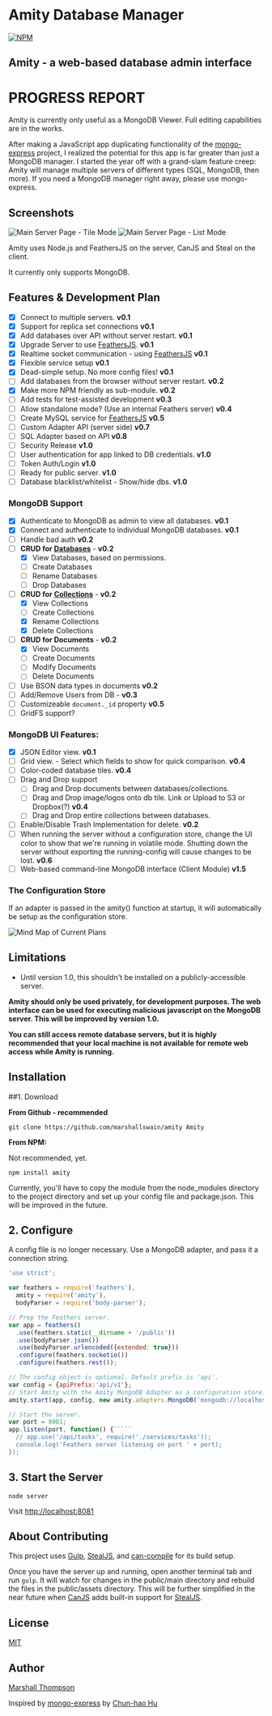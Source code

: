 Amity Database Manager
=========================

[![NPM](https://nodei.co/npm/amity.png?downloads=true&stars=true)](https://nodei.co/npm/amity/)

## Amity - a web-based database admin interface 

# PROGRESS REPORT
Amity is currently only useful as a MongoDB Viewer.  Full editing capabilities are in the works.


After making a JavaScript app duplicating functionality of the [mongo-express](https://github.com/andzdroid/mongo-express) project, I realized the potential for this app is far greater than just a MongoDB manager.  I started the year off with a grand-slam feature creep: Amity will manage multiple servers of different types (SQL, MongoDB, then more).  If you need a MongoDB manager right away, please use mongo-express.

Screenshots
-----------

<img src="http://i.imgur.com/P7q8eA3.png" title="Main Server Page - Tile Mode" />

<img src="http://i.imgur.com/1e7v2tb.png" title="Main Server Page - List Mode" />


Amity uses Node.js and FeathersJS on the server, CanJS and Steal on the client.

It currently only supports MongoDB.

Features & Development Plan
--------

- [x] Connect to multiple servers. **v0.1** 
- [x] Support for replica set connections **v0.1**
- [x] Add databases over API without server restart. **v0.1** 
- [x] Upgrade Server to use [FeathersJS](http://feathersjs.com). **v0.1**
- [x] Realtime socket communication - using [FeathersJS](http://feathersjs.com) **v0.1** 
- [x] Flexible service setup **v0.1**
- [x] Dead-simple setup.  No more config files! **v0.1**
- [ ] Add databases from the browser without server restart. **v0.2** 
- [x] Make more NPM friendly as sub-module. **v0.2**
- [ ] Add tests for test-assisted development **v0.3** 
- [ ] Allow standalone mode? (Use an internal Feathers server) **v0.4**
- [ ] Create MySQL service for [FeathersJS](http://feathersjs.com) **v0.5**
- [ ] Custom Adapter API (server side) **v0.7**
- [ ] SQL Adapter based on API **v0.8**
- [ ] Security Release **v1.0** 
- [ ] User authentication for app linked to DB credentials. **v1.0** 
- [ ] Token Auth/Login **v1.0** 
- [ ] Ready for public server. **v1.0** 
- [ ] Database blacklist/whitelist - Show/hide dbs. **v1.0** 

### MongoDB Support

- [x] Authenticate to MongoDB as admin to view all databases. **v0.1**
- [x] Connect and authenticate to individual MongoDB databases. **v0.1** 
- [ ] Handle bad auth **v0.2**
- [ ] **CRUD for [Databases](https://github.com/marshallswain/feathers-mongo-databases)** - **v0.2** 
    - [x] View Databases, based on permissions.
    - [ ] Create Databases
    - [ ] Rename Databases
    - [ ] Drop Databases
- [ ] **CRUD for [Collections](https://github.com/marshallswain/feathers-mongo-collections)** - **v0.2** 
    - [x] View Collections
    - [ ] Create Collections
    - [x] Rename Collections
    - [x] Delete Collections
- [ ] **CRUD for Documents** - **v0.2**
    - [x] View Documents
    - [ ] Create Documents
    - [ ] Modify Documents
    - [ ] Delete Documents
- [ ] Use BSON data types in documents **v0.2** 
- [ ] Add/Remove Users from DB - **v0.3**
- [ ] Customizeable `document._id` property **v0.5**
- [ ] GridFS support?

### MongoDB UI Features:
- [x] JSON Editor view. **v0.1** 
- [ ] Grid view. - Select which fields to show for quick comparison. **v0.4** 
- [ ] Color-coded database tiles. **v0.4** 
- [ ] Drag and Drop support
    - [ ] Drag and Drop documents between databases/collections.
    - [ ] Drag and Drop image/logos onto db tile.  Link or Upload to S3 or Dropbox(?) **v0.4** 
    - [ ] Drag and Drop entire collections between databases.
- [ ] Enable/Disable Trash Implementation for delete. **v0.2** 
- [ ] When running the server without a configuration store, change the UI color to show that we're running in volatile mode. Shutting down the server without exporting the running-config will cause changes to be lost. **v0.6** 
- [ ] Web-based command-line MongoDB interface (Client Module) **v1.5**

### The Configuration Store

If an adapter is passed in the amity() function at startup, it will automatically be setup as the configuration store. 

![Mind Map of Current Plans](http://i.imgur.com/A6b2cdY.png)

Limitations
-----------

- Until version 1.0, this shouldn't be installed on a publicly-accessible server.

**Amity should only be used privately, for development purposes. The web interface can be used for executing malicious javascript on the MongoDB server. This will be improved by version 1.0.** 

**You can still access remote database servers, but it is highly recommended that your local machine is not available for remote web access while Amity is running.**



Installation
-----------

##1. Download

**From Github - recommended**

    git clone https://github.com/marshallswain/amity Amity

**From NPM:**

Not recommended, yet.

    npm install amity

Currently, you'll have to copy the module from the node_modules directory to the project directory and set up your config file and package.json.  This will be improved in the future.

## 2. Configure

A config file is no longer necessary.  Use a MongoDB adapter, and pass it a connection string.

```js
'use strict';

var feathers = require('feathers'),
  amity = require('amity'),
  bodyParser = require('body-parser');

// Prep the Feathers server.
var app = feathers()
  .use(feathers.static(__dirname + '/public'))
  .use(bodyParser.json())
  .use(bodyParser.urlencoded({extended: true}))
  .configure(feathers.socketio())
  .configure(feathers.rest());

// The config object is optional. Default prefix is 'api'.
var config = {apiPrefix:'api/v1'};
// Start Amity with the Amity MongoDB Adapter as a configuration store.
amity.start(app, config, new amity.adapters.MongoDB('mongodb://localhost:27017'));

// Start the server.
var port = 8081;
app.listen(port, function() {`````
  // app.use('/api/tasks', require('./services/tasks'));
  console.log('Feathers server listening on port ' + port);
});

```

## 3. Start the Server

    node server

Visit [http://localhost:8081](http://localhost:8081)

About Contributing
-----------

This project uses [Gulp](http://gulpjs.com), [StealJS](http://stealjs.com), and [can-compile](https://github.com/daffl/can-compile) for its build setup.  

Once you have the server up and running, open another terminal tab and run `gulp`.  It will watch for changes in the public/main directory and rebuild the files in the public/assets directory.  This will be further simplified in the near future when [CanJS](http://canjs.com) adds built-in support for [StealJS](http://stealjs.com).






## License

[MIT](http://opensource.org/licenses/MIT)

## Author

[Marshall Thompson](https://github.com/Glavin001)

Inspired by [mongo-express](https://github.com/andzdroid/mongo-express) by [Chun-hao Hu](https://github.com/andzdroid)
